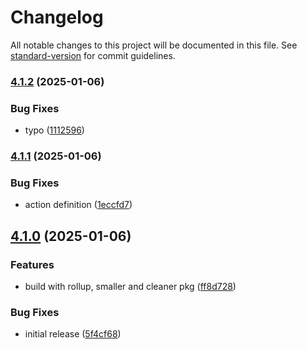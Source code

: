 # Changelog

All notable changes to this project will be documented in this file. See [standard-version](https://github.com/conventional-changelog/standard-version) for commit guidelines.

### [4.1.2](https://github.com/Liquid-JS/fragql/compare/v4.1.1...v4.1.2) (2025-01-06)


### Bug Fixes

* typo ([1112596](https://github.com/Liquid-JS/fragql/commit/1112596633ecc922039a752a65e7edb3864bd728))

### [4.1.1](https://github.com/Liquid-JS/fragql/compare/v4.1.0...v4.1.1) (2025-01-06)


### Bug Fixes

* action definition ([1eccfd7](https://github.com/Liquid-JS/fragql/commit/1eccfd78595c4cb71b4d6e4a93d41463a03bafbe))

## [4.1.0](https://github.com/Liquid-JS/fragql/compare/v4.0.7...v4.1.0) (2025-01-06)


### Features

* build with rollup, smaller and cleaner pkg ([ff8d728](https://github.com/Liquid-JS/fragql/commit/ff8d7287d2b6967b633ad77f322cf1c56a59de75))


### Bug Fixes

* initial release ([5f4cf68](https://github.com/Liquid-JS/fragql/commit/5f4cf6872f013c16af98ec975a3529b942ed4779))
